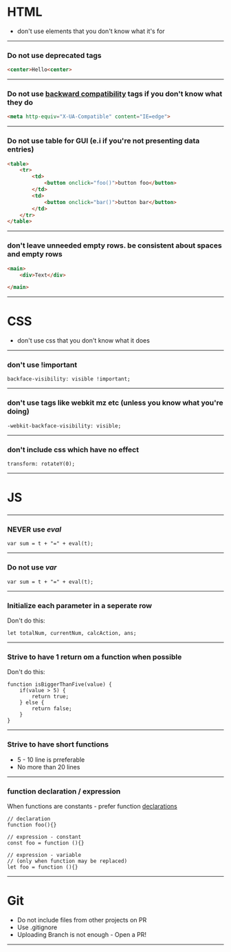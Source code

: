 # HTML
* don't use elements that you don't know what it's for

---
### Do not use deprecated tags

```html
<center>Hello<center>
```

---

### Do not use [backward compatibility](https://stackoverflow.com/questions/6771258/what-does-meta-http-equiv-x-ua-compatible-content-ie-edge-do) tags if you don't know what they do

```html
<meta http-equiv="X-UA-Compatible" content="IE=edge">
```

---

### Do not use table for GUI (e.i if you're not presenting data entries)

```html
<table>
    <tr>
        <td>
            <button onclick="foo()">button foo</button>
        </td>
        <td>
            <button onclick="bar()">button bar</button>
        </td>
    </tr>
</table>
```

---

### don't leave unneeded empty rows. be consistent about spaces and empty rows

```html
<main>
    <div>Text</div>

</main>
```



---

# CSS
* don't use css that you don't know what it does

---
### don't use !important

```
backface-visibility: visible !important;
```

---
### don't use tags like webkit mz etc (unless you know what you're doing)

```
-webkit-backface-visibility: visible;
```

---

### don't include css which have no effect

```
transform: rotateY(0);
```


---
# JS
###

---
### NEVER use *eval*
```
var sum = t + "=" + eval(t);
```

---
### Do not use *var*
```
var sum = t + "=" + eval(t);
```

---
### Initialize each parameter in a seperate row
Don't do this:
```
let totalNum, currentNum, calcAction, ans;
```

---
### Strive to have 1 return om a function when possible
Don't do this:
```
function isBiggerThanFive(value) {
    if(value > 5) {
        return true;
    } else {
        return false;
    }
}
```
---
### Strive to have short functions
* 5 - 10 line is prreferable
* No more than 20 lines

---
### function declaration / expression
When functions are constants - prefer function [declarations](https://javascriptweblog.wordpress.com/2010/07/06/function-declarations-vs-function-expressions/)
```
// declaration
function foo(){}

// expression - constant
const foo = function (){}

// expression - variable
// (only when function may be replaced)
let foo = function (){}
```

---


# Git
* Do not include files from other projects on PR
* Use .gitignore
* Uploading Branch is not enough - Open a PR!

---